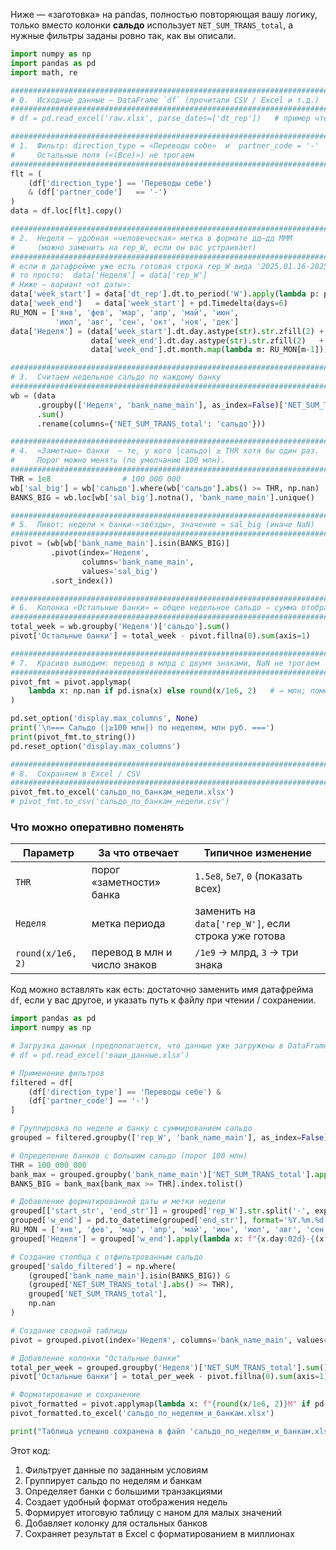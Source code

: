 Ниже ― «заготовка» на pandas, полностью повторяющая вашу логику, только вместо колонки **сальдо** использует
`NET_SUM_TRANS_total`, а нужные фильтры заданы ровно так, как вы описали.

```python
import numpy as np
import pandas as pd
import math, re

###############################################################################
# 0.  Исходные данные ― DataFrame `df` (прочитали CSV / Excel и т.д.)
###############################################################################
# df = pd.read_excel('raw.xlsx', parse_dates=['dt_rep'])   # пример чтения

###############################################################################
# 1.  Фильтр: direction_type = «Переводы себе»  и  partner_code = '-'
#     Остальные поля («(Все)») не трогаем
###############################################################################
flt = (
    (df['direction_type'] == 'Переводы себе')
    & (df['partner_code']   == '-')
)
data = df.loc[flt].copy()

###############################################################################
# 2.  Неделя ‒ удобная «человеческая» метка в формате дд–дд МММ
#     (можно заменить на rep_W, если он вас устраивает)
###############################################################################
# если в датафрейме уже есть готовая строка rep_W вида '2025.01.16-2025.01.22',
# то просто:  data['Неделя'] = data['rep_W']
# Ниже ‒ вариант «от даты»:
data['week_start'] = data['dt_rep'].dt.to_period('W').apply(lambda p: p.start_time)
data['week_end']   = data['week_start'] + pd.Timedelta(days=6)
RU_MON = ['янв', 'фев', 'мар', 'апр', 'май', 'июн',
          'июл', 'авг', 'сен', 'окт', 'ноя', 'дек']
data['Неделя'] = (data['week_start'].dt.day.astype(str).str.zfill(2) + '-' +
                  data['week_end'].dt.day.astype(str).str.zfill(2)   + ' ' +
                  data['week_end'].dt.month.map(lambda m: RU_MON[m-1]))

###############################################################################
# 3.  Считаем недельное сальдо по каждому банку
###############################################################################
wb = (data
      .groupby(['Неделя', 'bank_name_main'], as_index=False)['NET_SUM_TRANS_total']
      .sum()
      .rename(columns={'NET_SUM_TRANS_total': 'сальдо'}))

###############################################################################
# 4.  «Заметные» банки  — те, у кого |сальдо| ≥ THR хотя бы один раз.
#     Порог можно менять (по умолчанию 100 млн).
###############################################################################
THR = 1e8                # 100 000 000
wb['sal_big'] = wb['сальдо'].where(wb['сальдо'].abs() >= THR, np.nan)
BANKS_BIG = wb.loc[wb['sal_big'].notna(), 'bank_name_main'].unique()

###############################################################################
# 5.  Пивот: недели × банки-«звёзды», значение = sal_big (иначе NaN)
###############################################################################
pivot = (wb[wb['bank_name_main'].isin(BANKS_BIG)]
         .pivot(index='Неделя',
                columns='bank_name_main',
                values='sal_big')
         .sort_index())

###############################################################################
# 6.  Колонка «Остальные банки» = общее недельное сальдо − сумма отображённых
###############################################################################
total_week = wb.groupby('Неделя')['сальдо'].sum()
pivot['Остальные банки'] = total_week - pivot.fillna(0).sum(axis=1)

###############################################################################
# 7.  Красиво выводим: перевод в млрд с двумя знаками, NaN не трогаем
###############################################################################
pivot_fmt = pivot.applymap(
    lambda x: np.nan if pd.isna(x) else round(x/1e6, 2)   # → млн; поменяйте /1e9 для млрд
)

pd.set_option('display.max_columns', None)
print('\n=== Сальдо (|≥100 млн|) по неделям, млн руб. ===')
print(pivot_fmt.to_string())
pd.reset_option('display.max_columns')

###############################################################################
# 8.  Сохраняем в Excel / CSV
###############################################################################
pivot_fmt.to_excel('сальдо_по_банкам_недели.xlsx')
# pivot_fmt.to_csv('сальдо_по_банкам_недели.csv')
```

### Что можно оперативно поменять

| Параметр          | За что отвечает              | Типичное изменение                                  |
| ----------------- | ---------------------------- | --------------------------------------------------- |
| `THR`             | порог «заметности» банка     | `1.5e8`, `5e7`, `0` (показать всех)                 |
| `Неделя`          | метка периода                | заменить на `data['rep_W']`, если строка уже готова |
| `round(x/1e6, 2)` | перевод в млн и число знаков | `/1e9` → млрд, `3` → три знака                      |

Код можно вставлять как есть: достаточно заменить имя датафрейма `df`, если у вас другое, и указать путь к файлу при чтении / сохранении.




```python
import pandas as pd
import numpy as np

# Загрузка данных (предполагается, что данные уже загружены в DataFrame df)
# df = pd.read_excel('ваши_данные.xlsx')

# Применение фильтров
filtered = df[
    (df['direction_type'] == 'Переводы себе') &
    (df['partner_code'] == '-')
]

# Группировка по неделе и банку с суммированием сальдо
grouped = filtered.groupby(['rep_W', 'bank_name_main'], as_index=False)['NET_SUM_TRANS_total'].sum()

# Определение банков с большим сальдо (порог 100 млн)
THR = 100_000_000
bank_max = grouped.groupby('bank_name_main')['NET_SUM_TRANS_total'].apply(lambda x: x.abs().max())
BANKS_BIG = bank_max[bank_max >= THR].index.tolist()

# Добавление форматированной даты и метки недели
grouped[['start_str', 'end_str']] = grouped['rep_W'].str.split('-', expand=True)
grouped['w_end'] = pd.to_datetime(grouped['end_str'], format='%Y.%m.%d')
RU_MON = ['янв', 'фев', 'мар', 'апр', 'май', 'июн', 'июл', 'авг', 'сен', 'окт', 'ноя', 'дек']
grouped['Неделя'] = grouped['w_end'].apply(lambda x: f"{x.day:02d}-{(x + pd.DateOffset(days=6)).day:02d} {RU_MON[x.month-1]}")

# Создание столбца с отфильтрованным сальдо
grouped['saldo_filtered'] = np.where(
    (grouped['bank_name_main'].isin(BANKS_BIG)) & 
    (grouped['NET_SUM_TRANS_total'].abs() >= THR),
    grouped['NET_SUM_TRANS_total'],
    np.nan
)

# Создание сводной таблицы
pivot = grouped.pivot(index='Неделя', columns='bank_name_main', values='saldo_filtered')

# Добавление колонки "Остальные банки"
total_per_week = grouped.groupby('Неделя')['NET_SUM_TRANS_total'].sum()
pivot['Остальные банки'] = total_per_week - pivot.fillna(0).sum(axis=1)

# Форматирование и сохранение
pivot_formatted = pivot.applymap(lambda x: f"{round(x/1e6, 2)}M" if pd.notnull(x) else np.nan)
pivot_formatted.to_excel('сальдо_по_неделям_и_банкам.xlsx')

print("Таблица успешно сохранена в файл 'сальдо_по_неделям_и_банкам.xlsx'")
``` 

Этот код:
1. Фильтрует данные по заданным условиям
2. Группирует сальдо по неделям и банкам
3. Определяет банки с большими транзакциями
4. Создает удобный формат отображения недель
5. Формирует итоговую таблицу с наном для малых значений
6. Добавляет колонку для остальных банков
7. Сохраняет результат в Excel с форматированием в миллионах
